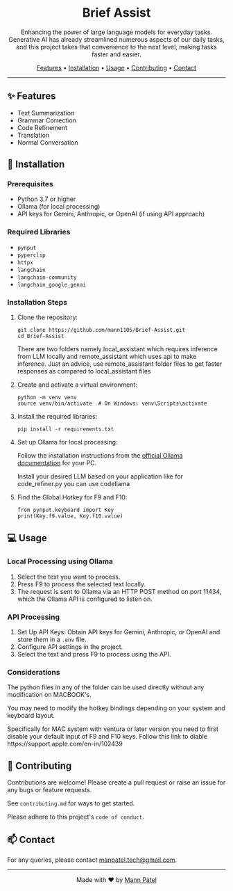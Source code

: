 <h1 align="center">Brief Assist</h1>


<p align="center">
  Enhancing the power of large language models for everyday tasks. Generative AI has already streamlined numerous aspects of our daily tasks, and this project takes that convenience to the next level, making tasks faster and easier.
</p>

<p align="center">
  <a href="#features">Features</a> •
  <a href="#installation">Installation</a> •
  <a href="#usage">Usage</a> •
  <a href="#contributing">Contributing</a> •
  <a href="#contact">Contact</a>
</p>

<hr>

<h2 id="features">✨ Features</h2>

<ul>
  <li>Text Summarization</li>
  <li>Grammar Correction</li>
  <li>Code Refinement</li>
  <li>Translation</li>
  <li>Normal Conversation</li>
</ul>

<h2 id="installation">🚀 Installation</h2>

<h3>Prerequisites</h3>

<ul>
  <li>Python 3.7 or higher</li>
  <li>Ollama (for local processing)</li>
  <li>API keys for Gemini, Anthropic, or OpenAI (if using API approach)</li>
</ul>

<h3>Required Libraries</h3>

<ul>
  <li><code>pynput</code></li>
  <li><code>pyperclip</code></li>
  <li><code>httpx</code></li>
  <li><code>langchain</code></li>
  <li><code>langchain-community</code></li>
  <li><code>langchain_google_genai</code></li>
</ul>

<h3>Installation Steps</h3>

<ol>
  <li>Clone the repository:
    <pre><code>git clone https://github.com/mann1105/Brief-Assist.git
cd Brief-Assist</code></pre>
    <p>There are two folders namely local_assistant which requires inference from LLM locally and remote_assistant which uses api to make inference. Just an advice, use remote_assistant folder files to get faster responses as compared to local_assistant files</p>
  </li>
  <li>Create and activate a virtual environment:
    <pre><code>python -m venv venv
source venv/bin/activate  # On Windows: venv\Scripts\activate</code></pre>
  </li>
  <li>Install the required libraries:
    <pre><code>pip install -r requirements.txt</code></pre>
  </li>
  <li>Set up Ollama for local processing:
    <p>Follow the installation instructions from the <a href="https://ollama.ai/docs/getting-started">official Ollama documentation</a> for your PC.</p>
    <p>Install your desired LLM based on your application like for code_refiner.py you can use codellama</p>
  </li>
  <li>Find the Global Hotkey for F9 and F10:
    <pre><code>from pynput.keyboard import Key
print(Key.f9.value, Key.f10.value)</code></pre>
  </li>
</ol>

<h2 id="usage">💻 Usage</h2>

<h3>Local Processing using Ollama</h3>

<ol>
  <li>Select the text you want to process.</li>
  <li>Press F9 to process the selected text locally.</li>
  <li>The request is sent to Ollama via an HTTP POST method on port 11434, which the Ollama API is configured to listen on.</li>
</ol>

<h3>API Processing</h3>

<ol>
  <li>Set Up API Keys: Obtain API keys for Gemini, Anthropic, or OpenAI and store them in a <code>.env</code> file.</li>
  <li>Configure API settings in the project.</li>
  <li>Select the text and press F9 to process using the API.</li>
</ol>
<h3>Considerations</h3>
<p>The python files in any of the folder can be used directly without any modification on MACBOOK's.</p>
<p>You may need to modify the hotkey bindings depending on your system and keyboard layout.</p>
<p>Specifically for MAC system with ventura or later version you need to first disable your default input of F9 and F10 keys. Follow this link to diable https://support.apple.com/en-in/102439</p>

<h2 id="contributing">🤝 Contributing</h2>

<p>Contributions are welcome! Please create a pull request or raise an issue for any bugs or feature requests.</p>

<p>See <code>contributing.md</code> for ways to get started.</p>

<p>Please adhere to this project's <code>code of conduct</code>.</p>

<h2 id="contact">📫 Contact</h2>

<p>For any queries, please contact <a href="mailto:manpatel.tech@gmail.com">manpatel.tech@gmail.com</a>.</p>

<hr>

<p align="center">
  Made with ❤️ by <a href="https://github.com/mann1105">Mann Patel</a>
</p>
